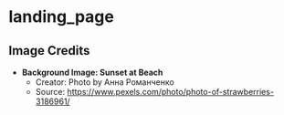 # landing_page
















## Image Credits

- **Background Image: Sunset at Beach**
  - Creator: Photo by Анна Романченко 
  - Source: https://www.pexels.com/photo/photo-of-strawberries-3186961/
